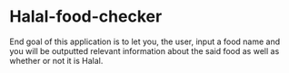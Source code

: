 # Halal-food-checker
End goal of this application is to let you, the user, input a food name and you will be outputted relevant information about the said food as well as whether or not it is Halal.
